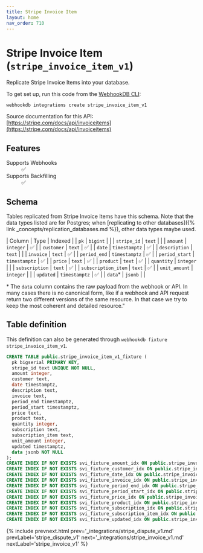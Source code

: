 ```yaml
---
title: Stripe Invoice Item
layout: home
nav_order: 710
---
```


# Stripe Invoice Item (`stripe_invoice_item_v1`)

Replicate Stripe Invoice Items into your database.

To get set up, run this code from the [WebhookDB CLI](https://webhookdb.com/terminal):
```
webhookdb integrations create stripe_invoice_item_v1
```

Source documentation for this API: [https://stripe.com/docs/api/invoiceitems](https://stripe.com/docs/api/invoiceitems)

## Features

<dl>
<dt>Supports Webhooks</dt>
<dd>✅</dd>
<dt>Supports Backfilling</dt>
<dd>✅</dd>

</dl>

## Schema

Tables replicated from Stripe Invoice Items have this schema.
Note that the data types listed are for Postgres;
when [replicating to other databases]({% link _concepts/replication_databases.md %}),
other data types maybe used.

| Column | Type | Indexed |
| `pk` | `bigint` |  |
| `stripe_id` | `text` |  |
| `amount` | `integer` | ✅ |
| `customer` | `text` | ✅ |
| `date` | `timestamptz` | ✅ |
| `description` | `text` |  |
| `invoice` | `text` | ✅ |
| `period_end` | `timestamptz` | ✅ |
| `period_start` | `timestamptz` | ✅ |
| `price` | `text` | ✅ |
| `product` | `text` | ✅ |
| `quantity` | `integer` |  |
| `subscription` | `text` | ✅ |
| `subscription_item` | `text` | ✅ |
| `unit_amount` | `integer` |  |
| `updated` | `timestamptz` | ✅ |
| `data`* | `jsonb` |  |

<span class="fs-3">* The `data` column contains the raw payload from the webhook or API.
In many cases there is no canonical form, like if a webhook and API request return
two different versions of the same resource.
In that case we try to keep the most coherent and detailed resource."</span>

## Table definition

This definition can also be generated through `webhookdb fixture stripe_invoice_item_v1`.

```sql
CREATE TABLE public.stripe_invoice_item_v1_fixture (
  pk bigserial PRIMARY KEY,
  stripe_id text UNIQUE NOT NULL,
  amount integer,
  customer text,
  date timestamptz,
  description text,
  invoice text,
  period_end timestamptz,
  period_start timestamptz,
  price text,
  product text,
  quantity integer,
  subscription text,
  subscription_item text,
  unit_amount integer,
  updated timestamptz,
  data jsonb NOT NULL
);
CREATE INDEX IF NOT EXISTS svi_fixture_amount_idx ON public.stripe_invoice_item_v1_fixture (amount);
CREATE INDEX IF NOT EXISTS svi_fixture_customer_idx ON public.stripe_invoice_item_v1_fixture (customer);
CREATE INDEX IF NOT EXISTS svi_fixture_date_idx ON public.stripe_invoice_item_v1_fixture (date);
CREATE INDEX IF NOT EXISTS svi_fixture_invoice_idx ON public.stripe_invoice_item_v1_fixture (invoice);
CREATE INDEX IF NOT EXISTS svi_fixture_period_end_idx ON public.stripe_invoice_item_v1_fixture (period_end);
CREATE INDEX IF NOT EXISTS svi_fixture_period_start_idx ON public.stripe_invoice_item_v1_fixture (period_start);
CREATE INDEX IF NOT EXISTS svi_fixture_price_idx ON public.stripe_invoice_item_v1_fixture (price);
CREATE INDEX IF NOT EXISTS svi_fixture_product_idx ON public.stripe_invoice_item_v1_fixture (product);
CREATE INDEX IF NOT EXISTS svi_fixture_subscription_idx ON public.stripe_invoice_item_v1_fixture (subscription);
CREATE INDEX IF NOT EXISTS svi_fixture_subscription_item_idx ON public.stripe_invoice_item_v1_fixture (subscription_item);
CREATE INDEX IF NOT EXISTS svi_fixture_updated_idx ON public.stripe_invoice_item_v1_fixture (updated);
```

{% include prevnext.html prev='_integrations/stripe_dispute_v1.md' prevLabel='stripe_dispute_v1' next='_integrations/stripe_invoice_v1.md' nextLabel='stripe_invoice_v1' %}
